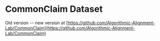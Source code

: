 # CommonClaim Dataset

Old version -- new version at [https://github.com/Algorithmic-Alignment-Lab/CommonClaim](https://github.com/Algorithmic-Alignment-Lab/CommonClaim)

